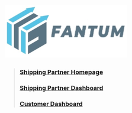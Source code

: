 # ![Fantum SD-BOX](shipping-partner-Fantum-/assets/images/logos/withtext.png)

> ### [Shipping Partner Homepage](https://fantum-sdbox.github.io/site-mockup/shipping-partner-n/index.html)
> ### [Shipping Partner Dashboard](https://fantum-sdbox.github.io/site-mockup/shipping-partner-Fantum-/index.html)
> ### [Customer Dashboard](https://fantum-sdbox.github.io/site-mockup/Fantum%20Customer%20Dashboard/index.html)
